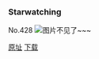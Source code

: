 ### Starwatching
No.428
![图片不见了~~~](https://imgs.xkcd.com/comics/starwatching.png)

[原址](https://xkcd.com//428) [下载](https://imgs.xkcd.com/comics/starwatching.png)

